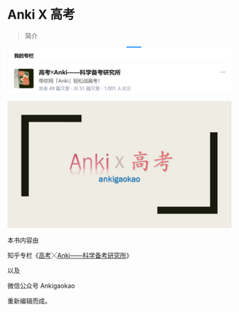 # Anki X 高考
> 简介

![](.gitbook/assets/tim-jie-tu-20180912201641.png)

![](.gitbook/assets/tou-xiang.jpg)

本书内容由

知乎专栏《[高考╳Anki——科学备考研究所](https://zhuanlan.zhihu.com/ankigaokao)》

以及

微信公众号 Ankigaokao 

重新编辑而成。

